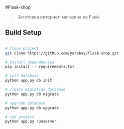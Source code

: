 #Flask-shop

>Заготовка интернет-магазина на Flask

## Build Setup

``` bash

# Clone project
git clone https://github.com/yarobay/flask-shop.git

# Install dependencies
pip install -r requirements.txt

# init database
python app.py db init

# create migration database
python app.py db migrate

# upgrade database
python app.py db upgrade

# run project
python app.py runserver
```
